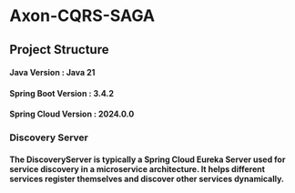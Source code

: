 # Axon-CQRS-SAGA

## Project Structure

#### Java Version : Java 21
#### Spring Boot Version : 3.4.2
#### Spring Cloud Version : 2024.0.0

### Discovery Server
#### The DiscoveryServer is typically a Spring Cloud Eureka Server used for service discovery in a microservice architecture. It helps different services register themselves and discover other services dynamically.